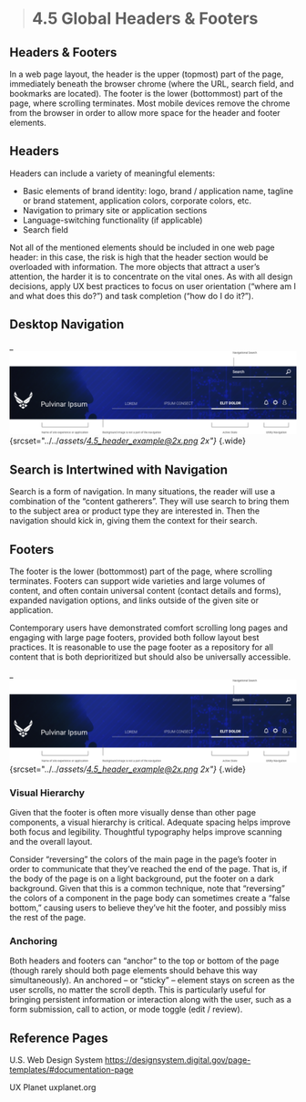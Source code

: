 > # **4.5** Global Headers & Footers

## Headers & Footers

In a web page layout, the header is the upper (topmost) part of the page, immediately beneath the browser chrome (where the URL, search field, and bookmarks are located). The footer is the lower (bottommost) part of the page, where scrolling terminates. Most mobile devices remove the chrome from the browser in order to allow more space for the header and footer elements. 

## Headers

Headers can include a variety of meaningful elements:

- Basic elements of brand identity: logo, brand / application name, tagline or brand statement, application colors, corporate colors, etc. 
- Navigation to primary site or application sections 
- Language-switching functionality (if applicable) 
- Search field 

Not all of the mentioned elements should be included in one web page header: in this case, the risk is high that the header section would be overloaded with information. The more objects that attract a user’s attention, the harder it is to concentrate on the vital ones. As with all design decisions, apply UX best practices to focus on user orientation (“where am I and what does this do?”) and task completion (“how do I do it?”). 


## Desktop Navigation

_![4.4 logo](../_assets/4.5_header_example.png){srcset="../../_assets/4.5_header_example@2x.png 2x"}_
{.wide}

## Search is Intertwined with Navigation

Search is a form of navigation. In many situations, the reader will use a combination of the “content 
gatherers”. They will use search to bring them to the subject area or product type they are interested in. 
Then the navigation should kick in, giving them the context for their search.

## Footers

The footer is the lower (bottommost) part of the page, where scrolling terminates. Footers can support wide varieties and large volumes of content, and often contain universal content (contact details and forms), expanded navigation options, and links outside of the given site or application. 

Contemporary users have demonstrated comfort scrolling long pages and engaging with large page footers, provided both follow layout best practices. It is reasonable to use the page footer as a repository for all content that is both deprioritized but should also be universally accessible. 

_![4.4 logo](../_assets/4.5_header_example.png){srcset="../../_assets/4.5_header_example@2x.png 2x"}_
{.wide}

### Visual Hierarchy

Given that the footer is often more visually dense than other page components, a visual hierarchy is critical. Adequate spacing helps improve both focus and legibility. Thoughtful typography helps improve scanning and the overall layout. 

Consider “reversing” the colors of the main page in the page’s footer in order to communicate that they’ve reached the end of the page. That is, if the body of the page is on a light background, put the footer on a dark background. Given that this is a common technique, note that “reversing” the colors of a component in the page body can sometimes create a “false bottom,” causing users to believe they’ve hit the footer, and possibly miss the rest of the page.

### Anchoring

Both headers and footers can “anchor” to the top or bottom of the page (though rarely should both page elements should behave this way simultaneously). An anchored – or “sticky” – element stays on screen as the user scrolls, no matter the scroll depth. This is particularly useful for bringing persistent information or interaction along with the user, such as a form submission, call to action, or mode toggle (edit / review).


## Reference Pages

U.S. Web Design System 
https://designsystem.digital.gov/page-templates/#documentation-page
 
UX Planet 
uxplanet.org